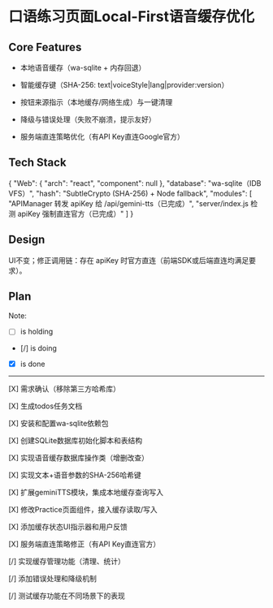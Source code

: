 # 口语练习页面Local-First语音缓存优化

## Core Features

- 本地语音缓存（wa-sqlite + 内存回退）

- 智能缓存键（SHA-256: text|voiceStyle|lang|provider:version）

- 按钮来源指示（本地缓存/网络生成）与一键清理

- 降级与错误处理（失败不崩溃，提示友好）

- 服务端直连策略优化（有API Key直连Google官方）

## Tech Stack

{
  "Web": {
    "arch": "react",
    "component": null
  },
  "database": "wa-sqlite（IDB VFS）",
  "hash": "SubtleCrypto (SHA-256) + Node fallback",
  "modules": [
    "APIManager 转发 apiKey 给 /api/gemini-tts（已完成）",
    "server/index.js 检测 apiKey 强制直连官方（已完成）"
  ]
}

## Design

UI不变；修正调用链：存在 apiKey 时官方直连（前端SDK或后端直连均满足要求）。

## Plan

Note: 

- [ ] is holding
- [/] is doing
- [X] is done

---

[X] 需求确认（移除第三方哈希库）

[X] 生成todos任务文档

[X] 安装和配置wa-sqlite依赖包

[X] 创建SQLite数据库初始化脚本和表结构

[X] 实现语音缓存数据库操作类（增删改查）

[X] 实现文本+语音参数的SHA-256哈希键

[X] 扩展geminiTTS模块，集成本地缓存查询写入

[X] 修改Practice页面组件，接入缓存读取/写入

[X] 添加缓存状态UI指示器和用户反馈

[X] 服务端直连策略修正（有API Key直连官方）

[/] 实现缓存管理功能（清理、统计）

[/] 添加错误处理和降级机制

[/] 测试缓存功能在不同场景下的表现
